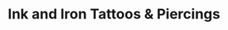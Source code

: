 ---
title: "Ink and Iron Tattoos & Piercings"
url: /san-antonio/ink-and-iron-tattoos-und-piercings/
shop: Tattoo
---